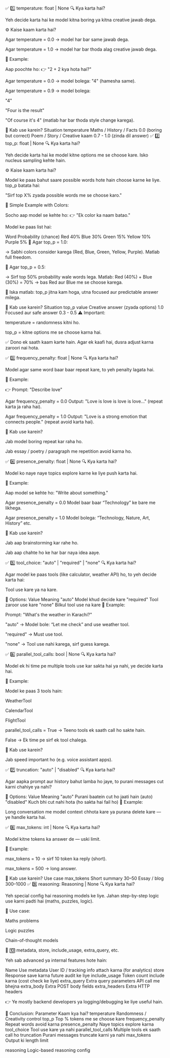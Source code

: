 ✅ 1️⃣ temperature: float | None
🔍 Kya karta hai?

Yeh decide karta hai ke model kitna boring ya kitna creative jawab dega.

⚙️ Kaise kaam karta hai?

Agar temperature = 0.0 → model har bar same jawab dega.

Agar temperature = 1.0 → model har bar thoda alag creative jawab dega.

🧪 Example:

Aap poochte ho:
👉 "2 + 2 kya hota hai?"

Agar temperature = 0.0 → model bolega: "4" (hamesha same).

Agar temperature = 0.9 → model bolega:

"4"

"Four is the result"

"Of course it's 4"
(matlab har bar thoda style change karega).

🎯 Kab use karein?
Situation	temperature
Maths / History / Facts	0.0 (boring but correct)
Poem / Story / Creative kaam	0.7 - 1.0 (zinda dil answer)
✅ 2️⃣ top_p: float | None
🔍 Kya karta hai?

Yeh decide karta hai ke model kitne options me se choose kare. Isko nucleus sampling kehte hain.

⚙️ Kaise kaam karta hai?

Model ke paas bahut saare possible words hote hain choose karne ke liye.
top_p batata hai:

"Sirf top X% zyada possible words me se choose karo."

🧪 Simple Example with Colors:

Socho aap model se kehte ho:
👉 "Ek color ka naam batao."

Model ke paas list hai:

Word	Probability (chance)
Red	40%
Blue	30%
Green	15%
Yellow	10%
Purple	5%
🔹 Agar top_p = 1.0:

→ Sabhi colors consider karega (Red, Blue, Green, Yellow, Purple).
Matlab full freedom.

🔹 Agar top_p = 0.5:

→ Sirf top 50% probability wale words lega.
Matlab: Red (40%) + Blue (30%) = 70% → bas Red aur Blue me se choose karega.

📌 Iska matlab: top_p jitna kam hoga, utna focused aur predictable answer milega.

🎯 Kab use karein?
Situation	top_p value
Creative answer (zyada options)	1.0
Focused aur safe answer	0.3 - 0.5
⚠️ Important:

temperature = randomness kitni ho.

top_p = kitne options me se choose karna hai.

✅ Dono ek saath kaam karte hain. Agar ek kaafi hai, dusra adjust karna zaroori nai hota.

✅ 3️⃣ frequency_penalty: float | None
🔍 Kya karta hai?

Model agar same word baar baar repeat kare, to yeh penalty lagata hai.

🧪 Example:

👉 Prompt: "Describe love"

Agar frequency_penalty = 0.0
Output: "Love is love is love is love..." (repeat karta ja raha hai).

Agar frequency_penalty = 1.0
Output: "Love is a strong emotion that connects people." (repeat avoid karta hai).

🎯 Kab use karein?

Jab model boring repeat kar raha ho.

Jab essay / poetry / paragraph me repetition avoid karna ho.

✅ 4️⃣ presence_penalty: float | None
🔍 Kya karta hai?

Model ko naye naye topics explore karne ke liye push karta hai.

🧪 Example:

Aap model se kehte ho: "Write about something."

Agar presence_penalty = 0.0
Model baar baar “Technology” ke bare me likhega.

Agar presence_penalty = 1.0
Model bolega: “Technology, Nature, Art, History” etc.

🎯 Kab use karein?

Jab aap brainstorming kar rahe ho.

Jab aap chahte ho ke har bar naya idea aaye.

✅ 5️⃣ tool_choice: "auto" | "required" | "none"
🔍 Kya karta hai?

Agar model ke paas tools (like calculator, weather API) ho, to yeh decide karta hai:

Tool use kare ya na kare.

🎯 Options:
Value	Meaning
"auto"	Model khud decide kare
"required"	Tool zaroor use kare
"none"	Bilkul tool use na kare
🧪 Example:

Prompt: "What's the weather in Karachi?"

"auto" → Model bole: “Let me check” and use weather tool.

"required" → Must use tool.

"none" → Tool use nahi karega, sirf guess karega.

✅ 6️⃣ parallel_tool_calls: bool | None
🔍 Kya karta hai?

Model ek hi time pe multiple tools use kar sakta hai ya nahi, ye decide karta hai.

🧪 Example:

Model ke paas 3 tools hain:

WeatherTool

CalendarTool

FlightTool

parallel_tool_calls = True
→ Teeno tools ek saath call ho sakte hain.

False
→ Ek time pe sirf ek tool chalega.

🎯 Kab use karein?

Jab speed important ho (e.g. voice assistant apps).

✅ 7️⃣ truncation: "auto" | "disabled"
🔍 Kya karta hai?

Agar aapka prompt aur history bahut lamba ho jaye, to purani messages cut karni chahiye ya nahi?

🎯 Options:
Value	Meaning
"auto"	Purani baatein cut ho jaati hain (auto)
"disabled"	Kuch bhi cut nahi hota (ho sakta hai fail ho)
🧪 Example:

Long conversation me model context chhota kare ya purana delete kare — ye handle karta hai.

✅ 8️⃣ max_tokens: int | None
🔍 Kya karta hai?

Model kitne tokens ka answer de — uski limit.

🧪 Example:

max_tokens = 10 → sirf 10 token ka reply (short).

max_tokens = 500 → long answer.

🎯 Kab use karein?
Use case	max_tokens
Short summary	30–50
Essay / blog	300–1000
✅ 9️⃣ reasoning: Reasoning | None
🔍 Kya karta hai?

Yeh special config hai reasoning models ke liye.
Jahan step-by-step logic use karni padti hai (maths, puzzles, logic).

🎯 Use case:

Maths problems

Logic puzzles

Chain-of-thought models

🚫 🔟 metadata, store, include_usage, extra_query, etc.

Yeh sab advanced ya internal features hote hain:

Name	Use
metadata	User ID / tracking info attach karna (for analytics)
store	Response save karna future audit ke liye
include_usage	Token count include karna (cost check ke liye)
extra_query	Extra query parameters API call me bhejna
extra_body	Extra POST body fields
extra_headers	Extra HTTP headers

👉 Ye mostly backend developers ya logging/debugging ke liye useful hain.

🏁 Conclusion:
Parameter	Kaam kya hai?
temperature	Randomness / Creativity control
top_p	Top % tokens me se choose kare
frequency_penalty	Repeat words avoid karna
presence_penalty	Naye topics explore karna
tool_choice	Tool use kare ya nahi
parallel_tool_calls	Multiple tools ek saath call ho
truncation	Purani messages truncate karni ya nahi
max_tokens	Output ki length limit

reasoning	Logic-based reasoning config
